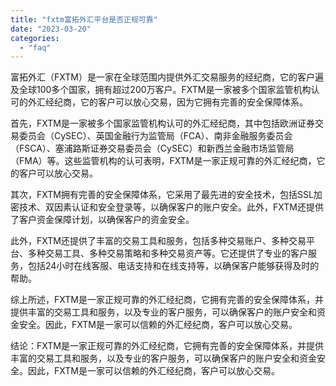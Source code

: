 ```yaml
---
title: "fxtm富拓外汇平台是否正规可靠"
date: "2023-03-20"
categories: 
  - "faq"
---
```


富拓外汇（FXTM）是一家在全球范围内提供外汇交易服务的经纪商，它的客户遍及全球100多个国家，拥有超过200万客户。FXTM是一家被多个国家监管机构认可的外汇经纪商，它的客户可以放心交易，因为它拥有完善的安全保障体系。

首先，FXTM是一家被多个国家监管机构认可的外汇经纪商，其中包括欧洲证券交易委员会（CySEC）、英国金融行为监管局（FCA）、南非金融服务委员会（FSCA）、塞浦路斯证券交易委员会（CySEC）和新西兰金融市场监管局（FMA）等。这些监管机构的认可表明，FXTM是一家正规可靠的外汇经纪商，它的客户可以放心交易。

其次，FXTM拥有完善的安全保障体系，它采用了最先进的安全技术，包括SSL加密技术、双因素认证和安全登录等，以确保客户的账户安全。此外，FXTM还提供了客户资金保障计划，以确保客户的资金安全。

此外，FXTM还提供了丰富的交易工具和服务，包括多种交易账户、多种交易平台、多种交易工具、多种交易策略和多种交易资产等。它还提供了专业的客户服务，包括24小时在线客服、电话支持和在线支持等，以确保客户能够获得及时的帮助。

综上所述，FXTM是一家正规可靠的外汇经纪商，它拥有完善的安全保障体系，并提供丰富的交易工具和服务，以及专业的客户服务，可以确保客户的账户安全和资金安全。因此，FXTM是一家可以信赖的外汇经纪商，客户可以放心交易。

结论：FXTM是一家正规可靠的外汇经纪商，它拥有完善的安全保障体系，并提供丰富的交易工具和服务，以及专业的客户服务，可以确保客户的账户安全和资金安全。因此，FXTM是一家可以信赖的外汇经纪商，客户可以放心交易。
